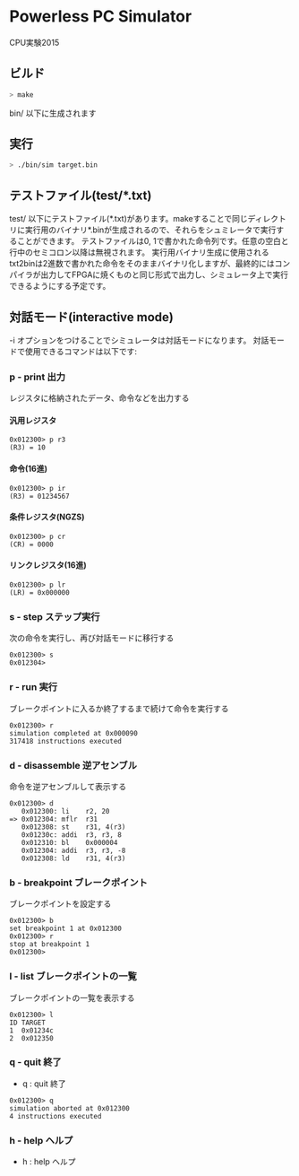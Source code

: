 # Powerless PC Simulator

CPU実験2015

## ビルド
```sh
> make
```

bin/ 以下に生成されます

## 実行

```sh
> ./bin/sim target.bin
```

## テストファイル(test/\*.txt)

test/ 以下にテストファイル(\*.txt)があります。makeすることで同じディレクトリに実行用のバイナリ\*.binが生成されるので、それらをシュミレータで実行することができます。
テストファイルは0, 1で書かれた命令列です。任意の空白と行中のセミコロン以降は無視されます。
実行用バイナリ生成に使用されるtxt2binは2進数で書かれた命令をそのままバイナリ化しますが、最終的にはコンパイラが出力してFPGAに焼くものと同じ形式で出力し、シミュレータ上で実行できるようにする予定です。

## 対話モード(interactive mode)

-i オプションをつけることでシミュレータは対話モードになります。
対話モードで使用できるコマンドは以下です:

### p - print 出力

レジスタに格納されたデータ、命令などを出力する

#### 汎用レジスタ
```
0x012300> p r3
(R3) = 10
```

#### 命令(16進)
```
0x012300> p ir
(R3) = 01234567
```

#### 条件レジスタ(NGZS)
```
0x012300> p cr
(CR) = 0000
```

#### リンクレジスタ(16進)
```
0x012300> p lr
(LR) = 0x000000
```

### s - step ステップ実行

次の命令を実行し、再び対話モードに移行する
```
0x012300> s
0x012304>
```

### r - run 実行
ブレークポイントに入るか終了するまで続けて命令を実行する
```
0x012300> r
simulation completed at 0x000090
317418 instructions executed
```

### d - disassemble 逆アセンブル
命令を逆アセンブルして表示する
```
0x012300> d
   0x012300: li    r2, 20
=> 0x012304: mflr  r31
   0x012308: st    r31, 4(r3)
   0x01230c: addi  r3, r3, 8
   0x012310: bl    0x000004
   0x012304: addi  r3, r3, -8
   0x012308: ld    r31, 4(r3)
```

### b - breakpoint ブレークポイント
ブレークポイントを設定する
```
0x012300> b
set breakpoint 1 at 0x012300
0x012300> r
stop at breakpoint 1
0x012300>
```

### l - list ブレークポイントの一覧
ブレークポイントの一覧を表示する
```
0x012300> l
ID TARGET
1  0x01234c
2  0x012350
```

### q - quit 終了
- q : quit        終了
```
0x012300> q
simulation aborted at 0x012300
4 instructions executed
```

### h - help ヘルプ
- h : help        ヘルプ
